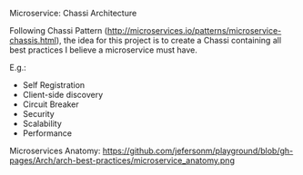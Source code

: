 Microservice: Chassi Architecture

Following Chassi Pattern (http://microservices.io/patterns/microservice-chassis.html), the idea for this project is to create a Chassi containing all best practices I believe a microservice must have.

E.g.:

- Self Registration
- Client-side discovery
- Circuit Breaker
- Security
- Scalability
- Performance

Microservices Anatomy:
https://github.com/jefersonm/playground/blob/gh-pages/Arch/arch-best-practices/microservice_anatomy.png
